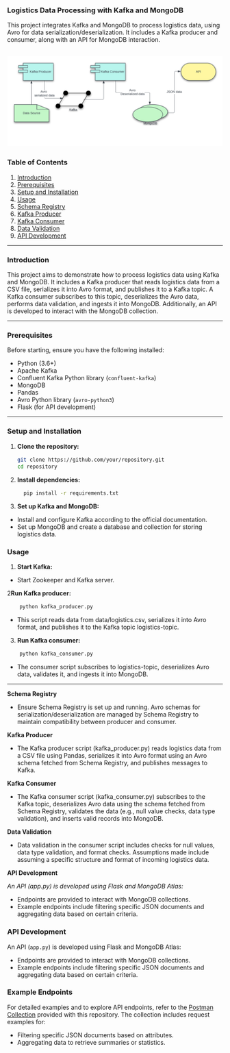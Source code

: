 ### Logistics Data Processing with Kafka and MongoDB

This project integrates Kafka and MongoDB to process logistics data, using Avro for data serialization/deserialization. It includes a Kafka producer and consumer, along with an API for MongoDB interaction.

![alt text](/logistics_data_processing/diagram.png)
---

### Table of Contents

1. [Introduction](#introduction)
2. [Prerequisites](#prerequisites)
3. [Setup and Installation](#setup-and-installation)
4. [Usage](#usage)
5. [Schema Registry](#schema-registry)
6. [Kafka Producer](#kafka-producer)
7. [Kafka Consumer](#kafka-consumer)
8. [Data Validation](#data-validation)
9. [API Development](#api-development)


---

### Introduction

This project aims to demonstrate how to process logistics data using Kafka and MongoDB. It includes a Kafka producer that reads logistics data from a CSV file, serializes it into Avro format, and publishes it to a Kafka topic. A Kafka consumer subscribes to this topic, deserializes the Avro data, performs data validation, and ingests it into MongoDB. Additionally, an API is developed to interact with the MongoDB collection.

---

### Prerequisites

Before starting, ensure you have the following installed:

- Python (3.6+)
- Apache Kafka
- Confluent Kafka Python library (`confluent-kafka`)
- MongoDB
- Pandas
- Avro Python library (`avro-python3`)
- Flask (for API development)

---

### Setup and Installation

1. **Clone the repository:**

   ```bash
   git clone https://github.com/your/repository.git
   cd repository
   ```
2. **Install dependencies:**

   ```bash
     pip install -r requirements.txt
   ```   
3. **Set up Kafka and MongoDB:**

- Install and configure Kafka according to the official documentation.
- Set up MongoDB and create a database and collection for storing logistics data.

### Usage
1. **Start Kafka:**
- Start Zookeeper and Kafka server.

2**Run Kafka producer:**

```bash
    python kafka_producer.py
```
- This script reads data from data/logistics.csv, serializes it into Avro format, and publishes it to the Kafka topic logistics-topic.

3. **Run Kafka consumer:**
```bash
    python kafka_consumer.py
```
- The consumer script subscribes to logistics-topic, deserializes Avro data, validates it, and ingests it into MongoDB.
----------------------------------------

**Schema Registry**
- Ensure Schema Registry is set up and running. Avro schemas for serialization/deserialization are managed by Schema Registry to maintain compatibility between producer and consumer.

**Kafka Producer**
- The Kafka producer script (kafka_producer.py) reads logistics data from a CSV file using Pandas, serializes it into Avro format using an Avro schema fetched from Schema Registry, and publishes messages to Kafka.

**Kafka Consumer**
- The Kafka consumer script (kafka_consumer.py) subscribes to the Kafka topic, deserializes Avro data using the schema fetched from Schema Registry, validates the data (e.g., null value checks, data type validation), and inserts valid records into MongoDB.

**Data Validation**
- Data validation in the consumer script includes checks for null values, data type validation, and format checks. Assumptions made include assuming a specific structure and format of incoming logistics data.

**API Development**

*An API (app.py) is developed using Flask and MongoDB Atlas:*
- Endpoints are provided to interact with MongoDB collections.
- Example endpoints include filtering specific JSON documents and aggregating data based on certain criteria.

### API Development

An API (`app.py`) is developed using Flask and MongoDB Atlas:

- Endpoints are provided to interact with MongoDB collections.
- Example endpoints include filtering specific JSON documents and aggregating data based on certain criteria.

### Example Endpoints

For detailed examples and to explore API endpoints, refer to the [Postman Collection](/logistics-data-processing/logistics_api_collection.postman_collection.json) provided with this repository. The collection includes request examples for:

- Filtering specific JSON documents based on attributes.
- Aggregating data to retrieve summaries or statistics.

